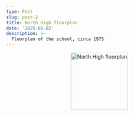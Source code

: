 ```yaml
---
type: Post
slug: post-2
title: North High floorplan
date: '2025-01-02'
description: >-
  Floorplan of the school, circa 1975
---
```


<p align="center"><a href="/assets/north-high-floorplan-1200.jpeg"><img class="w-full" eleventy:widths="960" eleventy:formats="webp" height="155px" width="155px" src="/images/north-high-floorplan-600.jpeg" alt="North High floorplan"></a></p>
